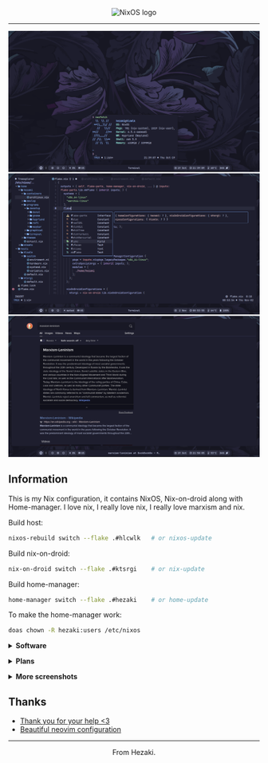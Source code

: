 <p align="center">
  <img src="https://raw.githubusercontent.com/NixOS/nixos-artwork/master/logo/nixos-white.png" width="500px" alt="NixOS logo"/>
</p>

---

![Screenshot](./1.png)
![Screenshot](./2.png)
![Screenshot](./3.png)

## Information
This is my Nix configuration, it contains NixOS, Nix-on-droid along with Home-manager. I love nix, I really love nix, I really love marxism and nix.

Build host:
```bash
nixos-rebuild switch --flake .#hlcwlk   # or nixos-update
```

Build nix-on-droid:
```bash
nix-on-droid switch --flake .#ktsrgi    # or nix-update
```

Build home-manager:
```bash 
home-manager switch --flake .#hezaki    # or home-update
```

To make the home-manager work:
```bash 
doas chown -R hezaki:users /etc/nixos  
``` 

<details>
  <summary><b>Software</b></summary>
<br>

- **Wayland compositor** - [Hyprland](https://hyprland.org/)
- **Bar** - [Waybar](https://github.com/Alexays/Waybar)
- **Browser** - [Firefox](https://www.mozilla.org/)
- **Terminal** - [Foot](https://codeberg.org/dnkl/foot)
- **Editor** - [Neovim](https://neovim.io/)
- **Shell** - [Zsh](https://www.zsh.org/)
- **Notifications** - [Dunst](https://github.com/dunst-project/dunst)
- **Launcher** - [Rofi](https://github.com/lbonn/rofi)
- **Wallpaper** - `home/hezaki/themes/images/`

<br></details>

<details>
  <summary><b>Plans</b></summary>
<br>

- [ ] Create a script to run the config

</br></details>

<details>
  <summary><b>More screenshots</b></summary>
<br>

* Rofi
![Screenshot](./one.png)
* Just a screenshot
![Screenshot](./two.png)
* Plugin [hycov](https://github.com/DreamMaoMao/hycov)
![Screenshot](./three.png)

</br></details>

## Thanks 
- [Thank you for your help <3](https://codeberg.org/ghosty)
- [Beautiful neovim configuration](https://github.com/Manas140/Conscious/tree/main)

---
<p align="center">From Hezaki.</p>

